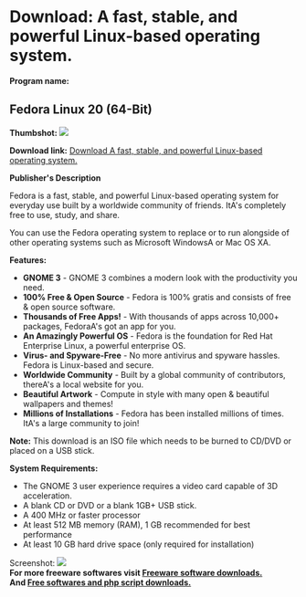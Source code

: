 # Download: A fast, stable, and powerful Linux-based operating system.

**Program name:**

## Fedora Linux 20 (64-Bit)

  
**Thumbshot:** ![](http://www.freewarefiles.com/screenshot/fedoralinux_md.jpg)   
  
**Download link:** [Download A fast, stable, and powerful Linux-based operating system.](http://freesoftwares.boysofts.com/Fedora-Linux-64-Bit_program_61680.html)  
  


**Publisher's Description**  
  


Fedora is a fast, stable, and powerful Linux-based operating system for everyday use built by a worldwide community of friends. ItA's completely free to use, study, and share. 

You can use the Fedora operating system to replace or to run alongside of other operating systems such as Microsoft WindowsA or Mac OS XA.

**Features:**

  * **GNOME 3** \- GNOME 3 combines a modern look with the productivity you need. 
  * **100% Free & Open Source** \- Fedora is 100% gratis and consists of free & open source software. 
  * **Thousands of Free Apps!** \- With thousands of apps across 10,000+ packages, FedoraA's got an app for you. 
  * **An Amazingly Powerful OS** \- Fedora is the foundation for Red Hat Enterprise Linux, a powerful enterprise OS. 
  * **Virus- and Spyware-Free** \- No more antivirus and spyware hassles. Fedora is Linux-based and secure. 
  * **Worldwide Community** \- Built by a global community of contributors, thereA's a local website for you. 
  * **Beautiful Artwork** \- Compute in style with many open & beautiful wallpapers and themes! 
  * **Millions of Installations** \- Fedora has been installed millions of times. ItA's a large community to join! 

**Note:** This download is an ISO file which needs to be burned to CD/DVD or placed on a USB stick.

**System Requirements:**

  * The GNOME 3 user experience requires a video card capable of 3D acceleration. 
  * A blank CD or DVD or a blank 1GB+ USB stick. 
  * A 400 MHz or faster processor 
  * At least 512 MB memory (RAM), 1 GB recommended for best performance 
  * At least 10 GB hard drive space (only required for installation) 

  
  
Screenshot: ![](http://www.freewarefiles.com/screenshot/fedoralinux.jpg)   
**For more freeware softwares visit [Freeware software downloads.](http://freesoftwares.boysofts.com/)**   
**And [Free softwares and php script downloads.](http://www.boysofts.com/)**
